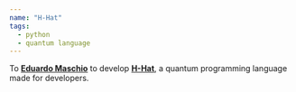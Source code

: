 ```yaml
---
name: "H-Hat"
tags:
  - python
  - quantum language
---
```


To **[Eduardo Maschio](https://www.linkedin.com/in/eduardomaschio)** to develop **[H-Hat](https://github.com/hhat-lang/hhat_lang)**, a quantum programming language made for developers.
